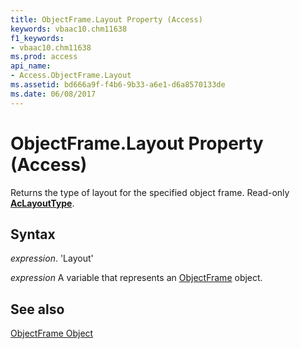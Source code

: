 ```yaml
---
title: ObjectFrame.Layout Property (Access)
keywords: vbaac10.chm11638
f1_keywords:
- vbaac10.chm11638
ms.prod: access
api_name:
- Access.ObjectFrame.Layout
ms.assetid: bd666a9f-f4b6-9b33-a6e1-d6a8570133de
ms.date: 06/08/2017
---
```



# ObjectFrame.Layout Property (Access)

Returns the type of layout for the specified object frame. Read-only  **[AcLayoutType](Access.AcLayoutType.md)**.


## Syntax

 _expression_. 'Layout'

 _expression_ A variable that represents an [ObjectFrame](./Access.ObjectFrame.md) object.


## See also


[ObjectFrame Object](Access.ObjectFrame.md)

